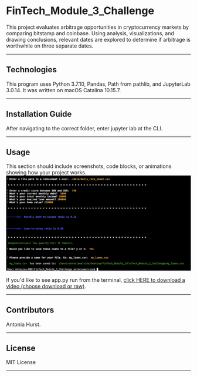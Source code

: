 # FinTech_Module_3_Challenge

This project evaluates arbitrage opportunities in cryptocurrency markets by comparing bitstamp and coinbase. Using analysis, visualizations, and drawing conclusions, relevant dates are explored to determine if arbitrage is worthwhile on three separate dates.

---

## Technologies

This program uses Python 3.7.10, Pandas, Path from pathlib, and JupyterLab 3.0.14. It was written on macOS Catalina 10.15.7.

---

## Installation Guide

After navigating to the correct folder, enter jupyter lab at the CLI.

---

## Usage

This section should include screenshots, code blocks, or animations showing how your project works.
![alt text](https://github.com/toniahurst/FinTech_Module_2_Challenge/blob/main/images%20for%20README/Module_2_Challenge.png)

If you'd like to see app.py run from the terminal, [click HERE to download a video (choose download or raw)](https://github.com/toniahurst/FinTech_Module_2_Challenge/blob/main/images%20for%20README/Module_2_Challenge_app.py_run%20from%20terminal.mov).

---

## Contributors

Antonia Hurst.

---

## License

MIT License

---
